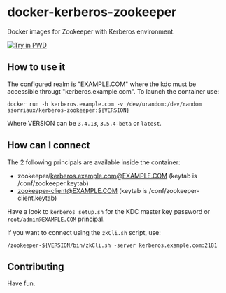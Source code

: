 # docker-kerberos-zookeeper
Docker images for Zookeeper with Kerberos environment.

[![Try in PWD](https://raw.githubusercontent.com/play-with-docker/stacks/master/assets/images/button.png)](https://labs.play-with-docker.com/?stack=https://raw.githubusercontent.com/123shang60/docker-kerberos-zookeeper/master/pwd-stack.yml)

## How to use it
The configured realm is "EXAMPLE.COM" where the kdc must be accessible througt "kerberos.example.com". To launch the container use:
```
docker run -h kerberos.example.com -v /dev/urandom:/dev/random ssorriaux/kerberos-zookeeper:${VERSION}
```
Where VERSION can be `3.4.13`, `3.5.4-beta` or `latest`.

## How can I connect
The 2 following principals are available inside the container:

* zookeeper/kerberos.example.com@EXAMPLE.COM (keytab is /conf/zookeeper.keytab)
* zookeeper-client@EXAMPLE.COM (keytab is /conf/zookeeper-client.keytab)

Have a look to `kerberos_setup.sh` for the KDC master key password or `root/admin@EXAMPLE.COM` principal.

If you want to connect using the `zkCli.sh` script, use:
```
/zookeeper-${VERSION/bin/zkCli.sh -server kerberos.example.com:2181
```

## Contributing
Have fun.